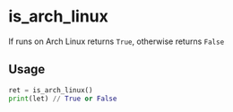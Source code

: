 # is_arch_linux

If runs on Arch Linux returns `True`, otherwise returns `False`

## Usage

```python
ret = is_arch_linux()
print(let) // True or False
```
